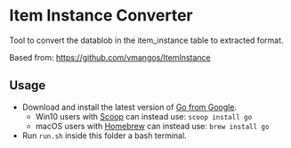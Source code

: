 # Item Instance Converter
Tool to convert the datablob in the item_instance table to extracted format.

Based from: https://github.com/vmangos/ItemInstance

## Usage
- Download and install the latest version of [Go from Google](https://golang.org/dl).
     - Win10 users with [Scoop](https://scoop.sh) can instead use: `scoop install go`
     - macOS users with [Homebrew](https://brew.sh) can instead use: `brew install go`
 - Run `run.sh` inside this folder a bash terminal.
